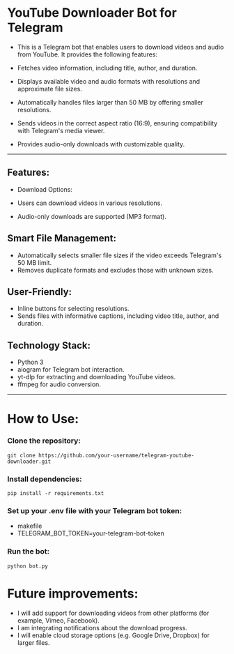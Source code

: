 # YouTube Downloader Bot for Telegram
- This is a Telegram bot that enables users to download videos and audio from YouTube. It provides the following features:

- Fetches video information, including title, author, and duration.
- Displays available video and audio formats with resolutions and approximate file sizes.
- Automatically handles files larger than 50 MB by offering smaller resolutions.
- Sends videos in the correct aspect ratio (16:9), ensuring compatibility with Telegram's media viewer.
- Provides audio-only downloads with customizable quality.

---

## Features:
- Download Options:

- Users can download videos in various resolutions.
- Audio-only downloads are supported (MP3 format).

## Smart File Management:

- Automatically selects smaller file sizes if the video exceeds Telegram's 50 MB limit.
- Removes duplicate formats and excludes those with unknown sizes.

## User-Friendly:

- Inline buttons for selecting resolutions.
- Sends files with informative captions, including video title, author, and duration.

## Technology Stack:

- Python 3
- aiogram for Telegram bot interaction.
- yt-dlp for extracting and downloading YouTube videos.
- ffmpeg for audio conversion.

---

# How to Use:

### Clone the repository:
    
    git clone https://github.com/your-username/telegram-youtube-downloader.git

### Install dependencies:
    
    pip install -r requirements.txt

### Set up your .env file with your Telegram bot token:
- makefile
- TELEGRAM_BOT_TOKEN=your-telegram-bot-token

### Run the bot:
    python bot.py



# Future improvements:

- I will add support for downloading videos from other platforms (for example, Vimeo, Facebook).
- I am integrating notifications about the download progress.
- I will enable cloud storage options (e.g. Google Drive, Dropbox) for larger files.